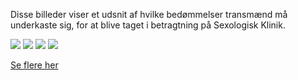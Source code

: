 
Disse billeder viser et udsnit af hvilke bedømmelser transmænd må underkaste sig, for at blive taget i betragtning på Sexologisk Klinik.

<a href="http://i.imgur.com/RZ5BWgf.png"><img src="http://i.imgur.com/RZ5BWgfm.png" /></a>
<a href="http://i.imgur.com/wQkpLwE.jpg"><img src="http://i.imgur.com/wQkpLwEm.jpg" /></a>
<a href="http://i.imgur.com/3uqb2cL.jpg"><img src="http://i.imgur.com/3uqb2cLm.jpg" /></a>
<a href="http://i.imgur.com/M6vuTPl.jpg"><img src="http://i.imgur.com/M6vuTPlm.jpg" /></a>

[Se flere her](http://imgur.com/a/IXpXi)